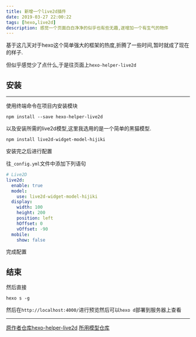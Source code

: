 ```yaml
---
title: 新增一个live2d插件
date: 2019-03-27 22:00:22
tags: [hexo,live2d]
description: 感觉一个页面白白净净的似乎也有些无趣,遂增加一个有生气的物件
---
```


基于这几天对于hexo这个简单强大的框架的热度,折腾了一些时间,暂时就成了现在的样子.

但似乎感觉少了点什么,于是往页面上`hexo-helper-live2d`

## 安装
***
使用终端命令在项目内安装模块
```shell
npm install --save hexo-helper-live2d
```
以及安装所需的live2d模型,这里我选用的是一个简单的黑猫模型.
```shell
npm install live2d-widget-model-hijiki
```
安装完之后进行配置

往`_config.yml`文件中添加下列语句
```YAML
# Live2D
live2d:
  enable: true
  model:
    use: live2d-widget-model-hijiki
  display:
    width: 100
    height: 200
    position: left
    hOffset: 0
    vOffset: -90
  mobile:
    show: false
```
完成配置

## 结束

然后直接
```shell
hexo s -g
```
然后在`http://localhost:4000/`进行预览然后可以`hexo d`部署到服务器上查看

***
[原作者仓库hexo-helper-live2d](https://github.com/EYHN/hexo-helper-live2d)
[所用模型仓库](https://github.com/xiazeyu/live2d-widget-models)